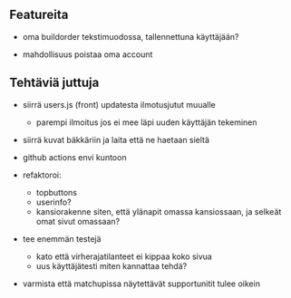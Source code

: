 ## Featureita

- oma buildorder tekstimuodossa, tallennettuna käyttäjään?

- mahdollisuus poistaa oma account

## Tehtäviä juttuja

- siirrä users.js (front) updatesta ilmotusjutut muualle

  - parempi ilmoitus jos ei mee läpi uuden käyttäjän tekeminen

- siirrä kuvat bäkkäriin ja laita että ne haetaan sieltä

- github actions envi kuntoon

- refaktoroi:

  - topbuttons
  - userinfo?
  - kansiorakenne siten, että ylänapit omassa kansiossaan, ja selkeät omat sivut omassaan?

- tee enemmän testejä

  - kato että virherajatilanteet ei kippaa koko sivua
  - uus käyttäjätesti miten kannattaa tehdä?

- varmista että matchupissa näytettävät supportunitit tulee oikein
